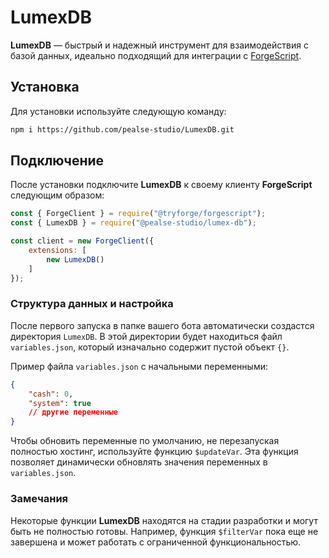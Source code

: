 # LumexDB
**LumexDB** — быстрый и надежный инструмент для взаимодействия с базой данных, идеально подходящий для интеграции с [ForgeScript](https://github.com/tryforge/ForgeScript).

## Установка
Для установки используйте следующую команду:

```bash
npm i https://github.com/pealse-studio/LumexDB.git
```

## Подключение
После установки подключите **LumexDB** к своему клиенту **ForgeScript** следующим образом:

```js
const { ForgeClient } = require("@tryforge/forgescript");
const { LumexDB } = require("@pealse-studio/lumex-db");

const client = new ForgeClient({
    extensions: [
        new LumexDB()
    ]
});
```

### Структура данных и настройка
После первого запуска в папке вашего бота автоматически создастся директория `LumexDB`. В этой директории будет находиться файл `variables.json`, который изначально содержит пустой объект `{}`.

Пример файла `variables.json` с начальными переменными:

```json
{
    "cash": 0,
    "system": true
    // другие переменные
}
```

Чтобы обновить переменные по умолчанию, не перезапуская полностью хостинг, используйте функцию `$updateVar`. Эта функция позволяет динамически обновлять значения переменных в `variables.json`.

### Замечания
Некоторые функции **LumexDB** находятся на стадии разработки и могут быть не полностью готовы. Например, функция `$filterVar` пока еще не завершена и может работать с ограниченной функциональностью.

